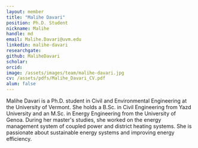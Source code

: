 ```yaml
---
layout: member
title: "Malihe Davari"
position: Ph.D. Student
nickname: Malihe
handle: md
email: Malihe.Davari@uvm.edu
linkedin: malihe-davari
researchgate: 
github: MaliheDavari
scholar: 
orcid: 
image: /assets/images/team/malihe-davari.jpg
cv: /assets/pdfs/Malihe_Davari_CV.pdf
alum: false
---
```


Malihe Davari is a Ph.D. student in Civil and Environmental Engineering at the University of Vermont. She holds a B.Sc. in Civil Engineering from Yazd University and an M.Sc. in Energy Engineering from the University of Genoa. During her master's studies, she worked on the energy management system of coupled power and district heating systems. She is passionate about sustainable energy systems and improving energy efficiency.

